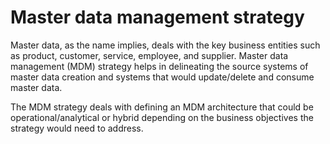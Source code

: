 # Master data management strategy
Master data, as the name implies, deals with the key business entities such as product, customer, service,  employee, and supplier. Master data management (MDM) strategy helps in delineating the source systems  of master data creation and systems that would update/delete and consume master data.
 The MDM strategy  deals with defining an MDM architecture that could be operational/analytical or hybrid depending on the business objectives the strategy would need to address.
